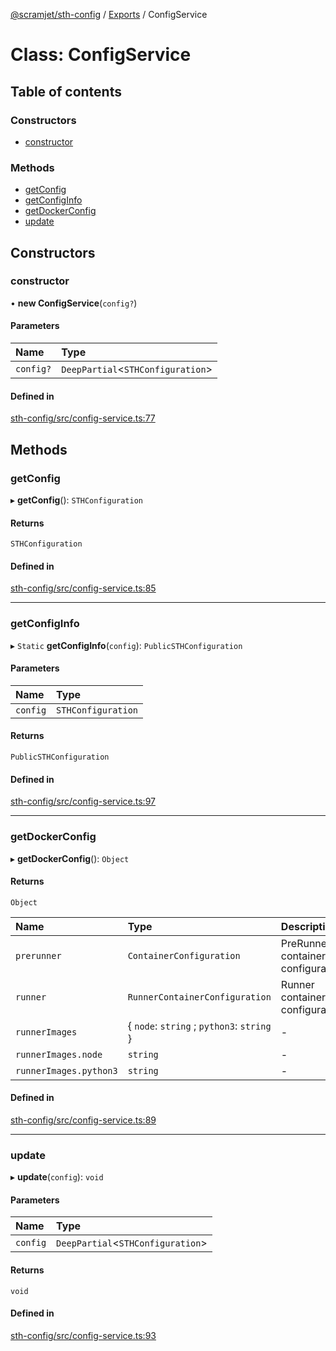 [@scramjet/sth-config](../README.md) / [Exports](../modules.md) / ConfigService

# Class: ConfigService

## Table of contents

### Constructors

- [constructor](ConfigService.md#constructor)

### Methods

- [getConfig](ConfigService.md#getconfig)
- [getConfigInfo](ConfigService.md#getconfiginfo)
- [getDockerConfig](ConfigService.md#getdockerconfig)
- [update](ConfigService.md#update)

## Constructors

### constructor

• **new ConfigService**(`config?`)

#### Parameters

| Name | Type |
| :------ | :------ |
| `config?` | `DeepPartial`<`STHConfiguration`\> |

#### Defined in

[sth-config/src/config-service.ts:77](https://github.com/scramjetorg/transform-hub/blob/HEAD/packages/sth-config/src/config-service.ts#L77)

## Methods

### getConfig

▸ **getConfig**(): `STHConfiguration`

#### Returns

`STHConfiguration`

#### Defined in

[sth-config/src/config-service.ts:85](https://github.com/scramjetorg/transform-hub/blob/HEAD/packages/sth-config/src/config-service.ts#L85)

___

### getConfigInfo

▸ `Static` **getConfigInfo**(`config`): `PublicSTHConfiguration`

#### Parameters

| Name | Type |
| :------ | :------ |
| `config` | `STHConfiguration` |

#### Returns

`PublicSTHConfiguration`

#### Defined in

[sth-config/src/config-service.ts:97](https://github.com/scramjetorg/transform-hub/blob/HEAD/packages/sth-config/src/config-service.ts#L97)

___

### getDockerConfig

▸ **getDockerConfig**(): `Object`

#### Returns

`Object`

| Name | Type | Description |
| :------ | :------ | :------ |
| `prerunner` | `ContainerConfiguration` | PreRunner container configuration. |
| `runner` | `RunnerContainerConfiguration` | Runner container configuration. |
| `runnerImages` | { `node`: `string` ; `python3`: `string`  } | - |
| `runnerImages.node` | `string` | - |
| `runnerImages.python3` | `string` | - |

#### Defined in

[sth-config/src/config-service.ts:89](https://github.com/scramjetorg/transform-hub/blob/HEAD/packages/sth-config/src/config-service.ts#L89)

___

### update

▸ **update**(`config`): `void`

#### Parameters

| Name | Type |
| :------ | :------ |
| `config` | `DeepPartial`<`STHConfiguration`\> |

#### Returns

`void`

#### Defined in

[sth-config/src/config-service.ts:93](https://github.com/scramjetorg/transform-hub/blob/HEAD/packages/sth-config/src/config-service.ts#L93)

